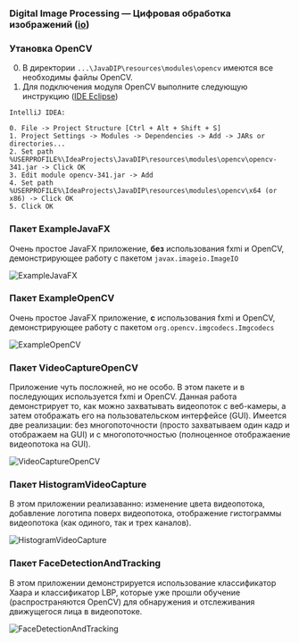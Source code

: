 ### Digital Image Processing — Цифровая обработка изображений ([io](https://onocomments.github.io/JavaDIP/))

### Утановка OpenCV
0. В директории `...\JavaDIP\resources\modules\opencv` имеются все необходимы файлы OpenCV.
1. Для подключения модуля OpenCV выполните следующую инструкцию ([IDE Eclipse](http://opencv-java-tutorials.readthedocs.io/en/latest/01-installing-opencv-for-java.html))

```
IntelliJ IDEA:

0. File -> Project Structure [Ctrl + Alt + Shift + S]
1. Project Settings -> Modules -> Dependencies -> Add -> JARs or directories...
2. Set path %USERPROFILE%\IdeaProjects\JavaDIP\resources\modules\opencv\opencv-341.jar -> Click OK
3. Edit module opencv-341.jar -> Add
4. Set path %USERPROFILE%\IdeaProjects\JavaDIP\resources\modules\opencv\x64 (or x86) -> Click OK
5. Click OK
```

### Пакет ExampleJavaFX
Очень простое JavaFX приложение, **без** использования fxmi и OpenCV, демонстрирующее работу с пакетом `javax.imageio.ImageIO`

![ExampleJavaFX](https://user-images.githubusercontent.com/31689842/42292159-32d0e70e-7fd9-11e8-9e23-7f82a6bf3730.png)

### Пакет ExampleOpenCV
Очень простое JavaFX приложение, **c** использования fxmi и OpenCV, демонстрирующее работу с пакетом `org.opencv.imgcodecs.Imgcodecs`

![ExampleOpenCV](https://user-images.githubusercontent.com/31689842/42292631-856a61a4-7fdc-11e8-87f7-b716cd945d76.png)

### Пакет VideoCaptureOpenCV
Приложение чуть посложней, но не особо. В этом пакете и в последующих используется fxmi и OpenCV.
Данная работа демонстрирует то, как можно захватывать  видеопоток с веб-камеры, а затем отображать его на пользовательском интерфейсе (GUI). Имеется две реализации: без многопоточности (просто захватываем один кадр и отображаем на GUI) и с многопоточностью (полноценное отображаение видеопотока на GUI).

![VideoCaptureOpenCV](https://user-images.githubusercontent.com/31689842/42293409-a901e01e-7fe2-11e8-9f5a-8d8676b65820.gif)

### Пакет HistogramVideoCapture
В этом приложении реализаванно: изменение цвета видеопотока, добавление логотипа поверх видеопотока, отображение гистограммы видеопотока (как одиного, так и трех каналов).

![HistogramVideoCapture](https://user-images.githubusercontent.com/31689842/42293680-a445c66a-7fe4-11e8-8b1f-77f849125425.gif)

### Пакет FaceDetectionAndTracking
В этом приложении демонстрируется использование классификатор Хаара и классификатор LBP, которые уже прошли обучение (распространяются OpenCV) для обнаружения и отслеживания движущегося лица в видеопотоке.

![FaceDetectionAndTracking](https://user-images.githubusercontent.com/31689842/42294285-3721b6b2-7fe8-11e8-9bc0-9241bf97fd20.gif)
